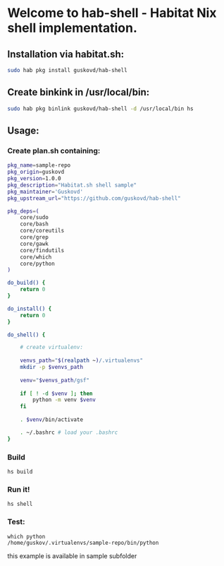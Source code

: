 # Welcome to hab-shell - Habitat Nix shell implementation.

## Installation via habitat.sh:

```bash
sudo hab pkg install guskovd/hab-shell
```

## Create binkink in /usr/local/bin:

```bash
sudo hab pkg binlink guskovd/hab-shell -d /usr/local/bin hs
```

## Usage:

### Create plan.sh containing:

```bash
pkg_name=sample-repo
pkg_origin=guskovd
pkg_version=1.0.0
pkg_description="Habitat.sh shell sample"
pkg_maintainer='Guskovd'
pkg_upstream_url="https://github.com/guskovd/hab-shell"

pkg_deps=(
    core/sudo
    core/bash
    core/coreutils
    core/grep
    core/gawk
    core/findutils
    core/which
    core/python
)

do_build() {
    return 0
}

do_install() {
    return 0
}

do_shell() {

    # create virtualenv:
    
    venvs_path="$(realpath ~)/.virtualenvs"
    mkdir -p $venvs_path
    
    venv="$venvs_path/gsf"
    
    if [ ! -d $venv ]; then
    	python -m venv $venv
    fi
    
    . $venv/bin/activate

    . ~/.bashrc # load your .bashrc
}

```

### Build
```
hs build
```

### Run it!
```
hs shell
```

### Test:
```
which python
/home/guskov/.virtualenvs/sample-repo/bin/python
```

this example is available in sample subfolder
